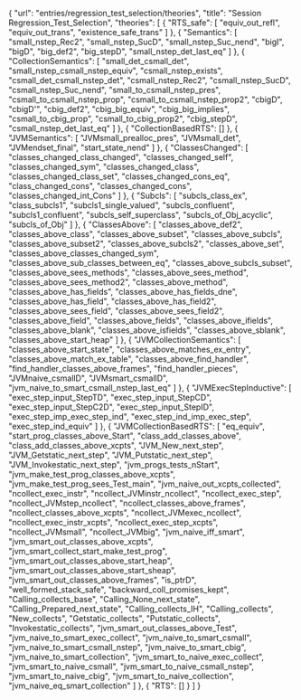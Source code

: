 {
    "url": "entries/regression_test_selection/theories",
    "title": "Session Regression_Test_Selection",
    "theories": [
        {
            "RTS_safe": [
                "equiv_out_refl",
                "equiv_out_trans",
                "existence_safe_trans"
            ]
        },
        {
            "Semantics": [
                "small_nstep_Rec2",
                "small_nstep_SucD",
                "small_nstep_Suc_nend",
                "bigI",
                "bigD",
                "big_def2",
                "big_stepD",
                "small_nstep_det_last_eq"
            ]
        },
        {
            "CollectionSemantics": [
                "small_det_csmall_det",
                "small_nstep_csmall_nstep_equiv",
                "csmall_nstep_exists",
                "csmall_det_csmall_nstep_det",
                "csmall_nstep_Rec2",
                "csmall_nstep_SucD",
                "csmall_nstep_Suc_nend",
                "small_to_csmall_nstep_pres",
                "csmall_to_csmall_nstep_prop",
                "csmall_to_csmall_nstep_prop2",
                "cbigD",
                "cbigD'",
                "cbig_def2",
                "cbig_big_equiv",
                "cbig_big_implies",
                "csmall_to_cbig_prop",
                "csmall_to_cbig_prop2",
                "cbig_stepD",
                "csmall_nstep_det_last_eq"
            ]
        },
        {
            "CollectionBasedRTS": []
        },
        {
            "JVMSemantics": [
                "JVMsmall_prealloc_pres",
                "JVMsmall_det",
                "JVMendset_final",
                "start_state_nend"
            ]
        },
        {
            "ClassesChanged": [
                "classes_changed_class_changed",
                "classes_changed_self",
                "classes_changed_sym",
                "classes_changed_class",
                "classes_changed_class_set",
                "classes_changed_cons_eq",
                "class_changed_cons",
                "classes_changed_cons",
                "classes_changed_int_Cons"
            ]
        },
        {
            "Subcls": [
                "subcls_class_ex",
                "class_subcls1",
                "subcls1_single_valued",
                "subcls_confluent",
                "subcls1_confluent",
                "subcls_self_superclass",
                "subcls_of_Obj_acyclic",
                "subcls_of_Obj"
            ]
        },
        {
            "ClassesAbove": [
                "classes_above_def2",
                "classes_above_class",
                "classes_above_subset",
                "classes_above_subcls",
                "classes_above_subset2",
                "classes_above_subcls2",
                "classes_above_set",
                "classes_above_classes_changed_sym",
                "classes_above_sub_classes_between_eq",
                "classes_above_subcls_subset",
                "classes_above_sees_methods",
                "classes_above_sees_method",
                "classes_above_sees_method2",
                "classes_above_method",
                "classes_above_has_fields",
                "classes_above_has_fields_dne",
                "classes_above_has_field",
                "classes_above_has_field2",
                "classes_above_sees_field",
                "classes_above_sees_field2",
                "classes_above_field",
                "classes_above_fields",
                "classes_above_ifields",
                "classes_above_blank",
                "classes_above_isfields",
                "classes_above_sblank",
                "classes_above_start_heap"
            ]
        },
        {
            "JVMCollectionSemantics": [
                "classes_above_start_state",
                "classes_above_matches_ex_entry",
                "classes_above_match_ex_table",
                "classes_above_find_handler",
                "find_handler_classes_above_frames",
                "find_handler_pieces",
                "JVMnaive_csmallD",
                "JVMsmart_csmallD",
                "jvm_naive_to_smart_csmall_nstep_last_eq"
            ]
        },
        {
            "JVMExecStepInductive": [
                "exec_step_input_StepTD",
                "exec_step_input_StepCD",
                "exec_step_input_StepC2D",
                "exec_step_input_StepID",
                "exec_step_imp_exec_step_ind",
                "exec_step_ind_imp_exec_step",
                "exec_step_ind_equiv"
            ]
        },
        {
            "JVMCollectionBasedRTS": [
                "eq_equiv",
                "start_prog_classes_above_Start",
                "class_add_classes_above",
                "class_add_classes_above_xcpts",
                "JVM_New_next_step",
                "JVM_Getstatic_next_step",
                "JVM_Putstatic_next_step",
                "JVM_Invokestatic_next_step",
                "jvm_progs_tests_nStart",
                "jvm_make_test_prog_classes_above_xcpts",
                "jvm_make_test_prog_sees_Test_main",
                "jvm_naive_out_xcpts_collected",
                "ncollect_exec_instr",
                "ncollect_JVMinstr_ncollect",
                "ncollect_exec_step",
                "ncollect_JVMstep_ncollect",
                "ncollect_classes_above_frames",
                "ncollect_classes_above_xcpts",
                "ncollect_JVMexec_ncollect",
                "ncollect_exec_instr_xcpts",
                "ncollect_exec_step_xcpts",
                "ncollect_JVMsmall",
                "ncollect_JVMbig",
                "jvm_naive_iff_smart",
                "jvm_smart_out_classes_above_xcpts",
                "jvm_smart_collect_start_make_test_prog",
                "jvm_smart_out_classes_above_start_heap",
                "jvm_smart_out_classes_above_start_sheap",
                "jvm_smart_out_classes_above_frames",
                "is_ptrD",
                "well_formed_stack_safe",
                "backward_coll_promises_kept",
                "Calling_collects_base",
                "Calling_None_next_state",
                "Calling_Prepared_next_state",
                "Calling_collects_IH",
                "Calling_collects",
                "New_collects",
                "Getstatic_collects",
                "Putstatic_collects",
                "Invokestatic_collects",
                "jvm_smart_out_classes_above_Test",
                "jvm_naive_to_smart_exec_collect",
                "jvm_naive_to_smart_csmall",
                "jvm_naive_to_smart_csmall_nstep",
                "jvm_naive_to_smart_cbig",
                "jvm_naive_to_smart_collection",
                "jvm_smart_to_naive_exec_collect",
                "jvm_smart_to_naive_csmall",
                "jvm_smart_to_naive_csmall_nstep",
                "jvm_smart_to_naive_cbig",
                "jvm_smart_to_naive_collection",
                "jvm_naive_eq_smart_collection"
            ]
        },
        {
            "RTS": []
        }
    ]
}